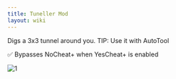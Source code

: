 ```yaml
---
title: Tuneller Mod
layout: wiki
---
```

Digs a 3x3 tunnel around you.
TIP: Use it with AutoTool

:white_check_mark: Bypasses NoCheat+ when YesCheat+ is enabled

![1](https://cloud.githubusercontent.com/assets/11584045/9043311/31961760-3a1d-11e5-8cfb-988e38e095e0.gif)
